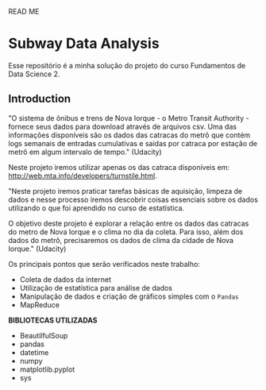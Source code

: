 READ ME

# Subway Data Analysis

Esse repositório é a minha solução do projeto do curso Fundamentos de Data Science 2.

## Introduction

"O sistema de ônibus e trens de Nova Iorque - o Metro Transit Authority - fornece seus dados para download através de  arquivos csv. Uma das informações disponíveis são os dados das catracas do metrô que contém logs semanais de entradas cumulativas e saídas por catraca por estação de metrô em algum intervalo de tempo." (Udacity)


Neste projeto iremos utilizar apenas os das catraca disponíveis em: http://web.mta.info/developers/turnstile.html.


"Neste projeto iremos praticar tarefas básicas de aquisição, limpeza de dados e nesse processo iremos descobrir coisas essenciais sobre os dados utilizando o que foi aprendido no curso de estatística. 

O objetivo deste projeto é explorar a relação entre os dados das catracas do metro de Nova Iorque e o clima no dia da coleta. Para isso, além dos dados do metrô, precisaremos os dados de clima da cidade de Nova Iorque." (Udacity)

Os principais pontos que serão verificados neste trabalho:

- Coleta de dados da internet
- Utilização de estatística para análise de dados
- Manipulação de dados e criação de gráficos simples com o `Pandas`
- MapReduce

**BIBLIOTECAS UTILIZADAS**

- BeautilfulSoup 
- pandas
- datetime
- numpy
- matplotlib.pyplot
- sys

